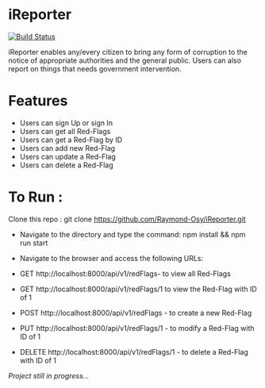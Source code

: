# iReporter

[![Build Status](https://travis-ci.org/Raymond-Osy/iReporter.svg?branch=ch-travisBuild-%23162341903)](https://travis-ci.org/Raymond-Osy/iReporter)

iReporter enables any/every citizen to bring any form of corruption to the notice of appropriate authorities and the general public. Users can also report on things that needs government intervention.


# Features
- Users can sign Up or sign In
- Users can get all Red-Flags
- Users can get a Red-Flag by ID
- Users can add new Red-Flag
- Users can update a Red-Flag
- Users can delete a Red-Flag

# To Run :
Clone this repo : git clone https://github.com/Raymond-Osy/iReporter.git

- Navigate to the directory and type the command: npm install && npm run start

- Navigate to the browser and access the following URLs:
- GET http://localhost:8000/api/v1/redFlags- to view all Red-Flags

- GET http://localhost:8000/api/v1/redFlags/1 to view the Red-Flag with ID of 1

- POST http://localhost:8000/api/v1/redFlags - to create a new Red-Flag

- PUT http://localhost:8000/api/v1/redFlags/1 - to modify a Red-Flag with ID of 1

- DELETE http://localhost:8000/api/v1/redFlags/1 - to delete a Red-Flag with ID of 1

<i>Project still in progress...</i>